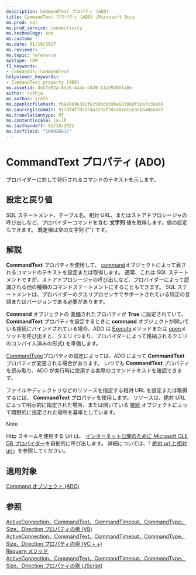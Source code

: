 ```yaml
---
description: CommandText プロパティ (ADO)
title: CommandText プロパティ (ADO) |Microsoft Docs
ms.prod: sql
ms.prod_service: connectivity
ms.technology: ado
ms.custom: ''
ms.date: 01/19/2017
ms.reviewer: ''
ms.topic: reference
apitype: COM
f1_keywords:
- Command15::CommandText
helpviewer_keywords:
- CommandText property [ADO]
ms.assetid: 4dd7e82a-8da5-4a4e-b439-11a29286fa0e
author: rothja
ms.author: jroth
ms.openlocfilehash: fb418696392fe250bd659ba68306df10a7c36a66
ms.sourcegitcommit: 917df4ffd22e4a229af7dc481dcce3ebba0aa4d7
ms.translationtype: MT
ms.contentlocale: ja-JP
ms.lasthandoff: 02/10/2021
ms.locfileid: "100026617"
---
```

# <a name="commandtext-property-ado"></a>CommandText プロパティ (ADO)
プロバイダーに対して発行されるコマンドのテキストを示します。  
  
## <a name="settings-and-return-values"></a>設定と戻り値  
 SQL ステートメント、テーブル名、相対 URL、またはストアドプロシージャの呼び出しなど、プロバイダーコマンドを含む **文字列** 値を取得します。値の設定もできます。 既定値は空の文字列 ("") です。  
  
## <a name="remarks"></a>解説  
 **CommandText** プロパティを使用して、 [command](./command-object-ado.md)オブジェクトによって表されるコマンドのテキストを設定または取得します。 通常、これは SQL ステートメントですが、ストアドプロシージャの呼び出しなど、プロバイダーによって認識される他の種類のコマンドステートメントにすることもできます。 SQL ステートメントは、プロバイダーのクエリプロセッサでサポートされている特定の言語またはバージョンである必要があります。  
  
 **Command** オブジェクトの [準備](./prepared-property-ado.md)されたプロパティが **True** に設定されていて、 **CommandText** プロパティを設定するときに **command** オブジェクトが開いている接続にバインドされている場合、ADO は [Execute](./execute-method-ado-command.md)メソッドまたは [open](./open-method-ado-connection.md)メソッドを呼び出すと、クエリ (つまり、プロバイダーによって格納されるクエリのコンパイル済みの形式) を準備します。  
  
 [CommandType](./commandtype-property-ado.md)プロパティの設定によっては、ADO によって **CommandText** プロパティが変更される場合があります。 いつでも **CommandText** プロパティを読み取り、ADO が実行時に使用する実際のコマンドテキストを確認できます。  
  
 ファイルやディレクトリなどのリソースを指定する相対 URL を設定または取得するには、 **CommandText** プロパティを使用します。 リソースは、絶対 URL によって明示的に指定された場所、または開いている [接続](./connection-object-ado.md) オブジェクトによって暗黙的に指定された場所を基準としています。  
  
> [!NOTE]
>  Http スキームを使用する Url は、 [インターネット公開のために Microsoft OLE DB プロバイダー](../../guide/appendixes/microsoft-ole-db-provider-for-internet-publishing.md)を自動的に呼び出します。 詳細については、「 [絶対 url と相対 url](../../guide/data/absolute-and-relative-urls.md)」を参照してください。  
  
## <a name="applies-to"></a>適用対象  
 [Command オブジェクト (ADO)](./command-object-ado.md)  
  
## <a name="see-also"></a>参照  
 [ActiveConnection、CommandText、CommandTimeout、CommandType、Size、Direction プロパティの例 (VB)](./activeconnection-commandtext-commandtimeout-commandtype-size-example-vb.md)   
 [ActiveConnection、CommandText、CommandTimeout、CommandType、Size、Direction プロパティの例 (VC + +)](./activeconnection-commandtext-commandtimeout-commandtype-size-example-vc.md)   
 [Requery メソッド](./requery-method.md)   
 [ActiveConnection、CommandText、CommandTimeout、CommandType、Size、Direction プロパティの例 (JScript)](./activeconnection-commandtext-timeout-type-size-example-jscript.md)